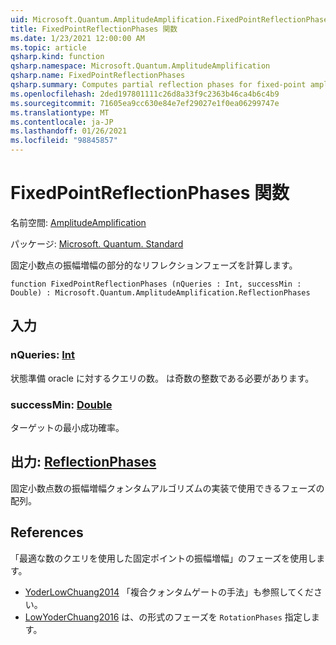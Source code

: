 ```yaml
---
uid: Microsoft.Quantum.AmplitudeAmplification.FixedPointReflectionPhases
title: FixedPointReflectionPhases 関数
ms.date: 1/23/2021 12:00:00 AM
ms.topic: article
qsharp.kind: function
qsharp.namespace: Microsoft.Quantum.AmplitudeAmplification
qsharp.name: FixedPointReflectionPhases
qsharp.summary: Computes partial reflection phases for fixed-point amplitude amplification.
ms.openlocfilehash: 2ded197801111c26d8a33f9c2363b46ca4b6c4b9
ms.sourcegitcommit: 71605ea9cc630e84e7ef29027e1f0ea06299747e
ms.translationtype: MT
ms.contentlocale: ja-JP
ms.lasthandoff: 01/26/2021
ms.locfileid: "98845857"
---
```

# <a name="fixedpointreflectionphases-function"></a>FixedPointReflectionPhases 関数

名前空間: [AmplitudeAmplification](xref:Microsoft.Quantum.AmplitudeAmplification)

パッケージ: [Microsoft. Quantum. Standard](https://nuget.org/packages/Microsoft.Quantum.Standard)


固定小数点の振幅増幅の部分的なリフレクションフェーズを計算します。

```qsharp
function FixedPointReflectionPhases (nQueries : Int, successMin : Double) : Microsoft.Quantum.AmplitudeAmplification.ReflectionPhases
```


## <a name="input"></a>入力

### <a name="nqueries--int"></a>nQueries: [Int](xref:microsoft.quantum.lang-ref.int)

状態準備 oracle に対するクエリの数。 は奇数の整数である必要があります。


### <a name="successmin--double"></a>successMin: [Double](xref:microsoft.quantum.lang-ref.double)

ターゲットの最小成功確率。



## <a name="output--reflectionphases"></a>出力: [ReflectionPhases](xref:Microsoft.Quantum.AmplitudeAmplification.ReflectionPhases)

固定小数点数の振幅増幅クォンタムアルゴリズムの実装で使用できるフェーズの配列。

## <a name="references"></a>References

「最適な数のクエリを使用した固定ポイントの振幅増幅」のフェーズを使用します。

- [YoderLowChuang2014](https://arxiv.org/abs/1409.3305) 「複合クォンタムゲートの手法」も参照してください。
- [LowYoderChuang2016](https://arxiv.org/abs/1603.03996) は、の形式のフェーズを `RotationPhases` 指定します。